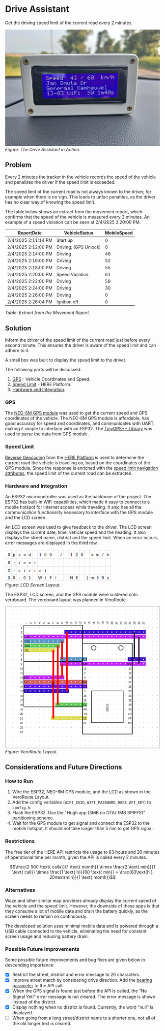 # Drive Assistant

Get the driving speed limit of the current road every 2 minutes.

![The Drive Assistant in Action](img/FinalDevice.jpg) \
*Figure: The Drive Assistant in Action.*

## Problem

Every 2 minutes the tracker in the vehicle records the speed of the vehicle and penalizes the driver if the speed limit is exceeded. 

The speed limit of the current road is not always known to the driver, for example when there is no sign. This leads to unfair penalties, as the driver has no clear way of knowing the speed limit.

The table below shows an extract from the movement report, which confirms that the speed of the vehicle is measured every 2 minutes. An example of a speed violation can be seen at 2/4/2025 2:20:00 PM.

| ReportDate | VehicleStatus | MobileSpeed |
|---|---|---|
| 2/4/2025 2:11:14 PM | Start up | 0 |
| 2/4/2025 2:12:00 PM | Driving; (GPS Unlock) | 0 |
| 2/4/2025 2:14:00 PM | Driving | 46 |
| 2/4/2025 2:16:00 PM | Driving | 52 |
| 2/4/2025 2:18:00 PM | Driving | 55 |
| 2/4/2025 2:20:00 PM | Speed Violation | 61 |
| 2/4/2025 2:22:00 PM | Driving | 59 |
| 2/4/2025 2:24:00 PM | Driving | 30 |
| 2/4/2025 2:26:00 PM | Driving | 0 |
| 2/4/2025 2:26:04 PM | Ignition off | 0 |

*Table: Extract from the Movement Report.*

## Solution
Inform the driver of the speed limit of the current road just before every second minute. This ensures the driver is aware of the speed limit and can adhere to it.

A small box was built to display the speed limit to the driver. 

The following parts will be discussed:
1. [GPS](#gps) - Vehicle Coordinates and Speed.
2. [Speed Limit](#speed-limit) - HERE Platform.
3. [Hardware and Integration](#hardware-and-integration).

### GPS
The [NEO-6M GPS module](https://randomnerdtutorials.com/guide-to-neo-6m-gps-module-with-arduino/) was used to get the current speed and GPS coordinates of the vehicle.
The NEO-6M GPS module is affordable, has good accuracy for speed and coordinates, and communicates with UART, making it simple to interface with an ESP32. The [TinyGPS++ Library](https://github.com/mikalhart/TinyGPSPlus) was used to parse the data from GPS module. 

### Speed Limit
[Reverse Geocoding](https://www.here.com/docs/bundle/geocoding-and-search-api-developer-guide/page/topics/endpoint-reverse-geocode-brief.html) from the [HERE Platform](https://platform.here.com/portal/) is used to determine the current road the vehicle is traveling on, based on the coordinates of the GPS module. Since the response is enriched with the [speed limit navigation attributes](https://www.here.com/docs/bundle/geocoding-and-search-api-developer-guide/page/topics/response-items-enrichment-nav.html), the speed limit of the current road can be extracted.

### Hardware and Integration
An ESP32 microcontroller was used as the backbone of the project. The ESP32 has built-in WiFi capabilities, which made it easy to connect to a mobile hotspot for internet access while traveling. It also has all the communication functionality necessary to interface with the GPS module and the LCD screen.

An LCD screen was used to give feedback to the driver. The LCD screen displays the current date, time, vehicle speed and the heading. It also displays the street name, district and the speed limit. When an error occurs, error messages are displayed in the third row.

![LCD Screen Layout](img/image-2.png) \
*Figure: LCD Screen Layout.*

The ESP32, LCD screen, and the GPS module were soldered onto veroboard. The veroboard layout was planned in VeroRoute. 

![VeroRoute Layout](VeroRoute/main.png) \
*Figure: VeroRoute Layout.*

## Considerations and Future Directions 

### How to Run
1. Wire the ESP32, NEO-6M GPS module, and the LCD as shown in the VeroRoute Layout.
2. Add the config variables (`WIFI_SSID`, `WIFI_PASSWORD`, `HERE_API_KEY`) to `config.h`.
3. Flash the ESP32. Use the "Hugh app (3MB no OTA/ 1MB SPIFFS)" partitioning scheme.
4. Wait for the GPS module to get signal and connect the ESP32 to the mobile hotspot. It should not take longer than 5 min to get GPS signal.

### Restrictions
The free tier of the HERE API restricts the usage to 83 hours and 20 minutes of operational time per month, given the API is called every 2 minutes.

$$\frac{2 500 \text{ calls}}{1 \text{ month}} \times \frac{2 \text{ min}}{1 \text{ call}} \times \frac{1 \text{ h}}{60 \text{ min}} = \frac{83\text{h } 20\text{min}}{1 \text{ month}}$$

### Alternatives
Waze and other similar map providers already display the current speed of the vehicle and the speed limit. However, the downside of these apps is that they consume a lot of mobile data and drain the battery quickly, as the screen needs to remain on continuously.

The developed solution uses minimal mobile data and is powered through a USB cable connected to the vehicle, eliminating the need for constant screen usage and reducing battery drain.

### Possible Future Improvements
Some possible future improvements and bug fixes are given below in descending importance:
- [x] Restrict the street, district and error message to 20 characters.
- [x] Improve street match by considering drive direction. Add the [bearing parameter](https://www.here.com/docs/bundle/geocoding-and-search-api-developer-guide/page/topics-api/code-revgeocode-track-position.html) to the API call.
- [x] When the GPS signal is found just before the API is called, the "No Signal Yet!" error message is not cleared. The error message is shown instead of the district.
- [x] Display nothing when no district is found. Currently, the word "null" is displayed.
- [ ] When going from a long street/district name to a shorter one, not all of the old longer text is cleared.